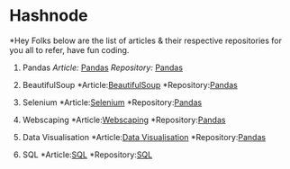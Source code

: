 # Hashnode
*Hey Folks below are the list of articles & their respective repositories for you all to refer, have fun coding.

1. Pandas
_Article:_ [Pandas](https://bhagesh.tech/)
_Repository:_ [Pandas](/)

2. BeautifulSoup
*Article:[BeautifulSoup](https://bhagesh.tech/)
 *Repository:[Pandas](/)

3. Selenium
*Article:[Selenium](https://bhagesh.tech/)
 *Repository:[Pandas](/)

4. Webscaping
*Article:[Webscaping](https://bhagesh.tech/)
  *Repository:[Pandas](/)

5. Data Visualisation
*Article:[Data Visualisation](https://bhagesh.tech/)
  *Repository:[Pandas](/)

6. SQL
*Article:[SQL](https://bhagesh.tech/)
  *Repository:[SQL](/)
